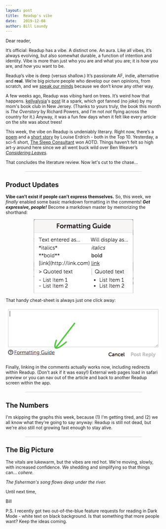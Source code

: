 ```yaml
---
layout: post
title:  Readup's vibe
date:   2019-12-08
author: Bill Loundy
---
```

<p>
    Dear reader,
</p>
<p>
    It’s official: Readup has a vibe. A distinct one. An aura. Like all vibes, it’s always evolving, but also somewhat durable, a function of intention and identity. Vibe is more than just who you are and what you are; it is <em>how</em> you are, and <em>how</em> you want to be.
</p>
<p>
    Readup’s vibe is deep (versus shallow.) It’s passionate AF, indie, alternative and <strong>real</strong>. We’re big picture people who develop our own opinions, from scratch, and we <a href="https://readup.com/comments/-the-new-york-times-company/our-brains-are-no-match-for-our-technology">speak our minds</a> because we don’t know any other way.
</p>
<p>
    A few weeks ago, Readup was vibing hard on trees. It’s weird how that happens. <a href="https://readup.com/@kellyalysia">kellyalysia</a>'s <a href="https://readup.com/comments/organizer-sandbox/have-i-been-paying-attention-to-nature-all-wrong">post</a> lit a spark, which got fanned (no joke) by my mom's book club in New Jersey. (Thanks to yours truly, the book this month is <em>The Overstory</em> by Richard Powers, and I'm not <em>not</em> flying across the country for it.) Anyway, it was a fun few days when it felt like every article on the site was about trees! 
</p>
<p>
    This week, the vibe on Readup is undeniably literary. Right now, there’s a <a href="https://readup.com/read/the-new-yorker/the-best-of-us">poem</a> and a <a href="https://readup.com/read/the-new-yorker/the-stone">short story</a> by Louise Erdrich - both in the Top 10. Yesterday, a sci-fi short, <a href="https://readup.com/read/year-of-the-meteor/the-sleep-consultant">The Sleep Consultant</a> won AOTD. Things haven’t felt so high art-y around here since we all went buck wild over Ben Weaver’s <em><a href="https://readup.com/read/tpt-originals/you-could-stop-raking-and-lay-down-in-the-dirt-but-will-you">Considering Leaves</a></em>.
</p>
<p>
    That concludes the literature review. Now let's cut to the chase... 
</p>
<div style="width:75%;margin:1.5em auto;border-bottom:1px solid #ccc;"></div>
<h2>
    Product Updates
</h2>
<p>
    <strong>Vibe can’t exist if people can’t express themselves.</strong> So, this week, we <em>finally</em> enabled some basic markdown formatting in the comments! <em><strong>Get expressive, people!</strong></em> Become a markdown master by memorizing the shorthand:  
</p>
<p>
    <img src="/pics/guide.png" style="display:block;margin:0 auto;max-width:100%;"> 
</p>
<p>
    That handy cheat-sheet is always just one click away:
</p>
<p>
    <img src="/pics/guidebutton.png" style="display:block;margin:0 auto;max-width:100%;"> 
</p>
<p>
Finally, linking in the comments actually works now, including redirects within Readup. (Don't ask if it was easy!) External web pages load in safari preview or you can nav out of the article and back to another Readup screen within the app.
</p>
<div style="width:75%;margin:1.5em auto;border-bottom:1px solid #ccc;"></div>
<h2>
    The Numbers
</h2>
<p>
    I'm skipping the graphs this week, because (1) I'm getting tired, and (2) we all know what they're going to say anyway:  Readup is still not dead, but we're also still not growing fast enough to stay alive.
</p>
<div style="width:75%;margin:1.5em auto;border-bottom:1px solid #ccc;"></div>
<h2>
    The Big Picture
</h2>
<p>
    The vitals are lukewarm, but the vibes are red hot. We're moving, slowly, with increased confidence. We shedding and simplifying so that things can… <em>cohere.</em> 
</p>
<p>
    <em>The fisherman's song flows deep under the river.</em>
</p>
<p>
    Until next time, 
</p>
<p>
    Bill
</p>
<p>
P.S. I recently got two out-of-the-blue feature requests for reading in Dark Mode - white text on black background. Is that something that more people want? Keep the ideas coming.  
</p>
